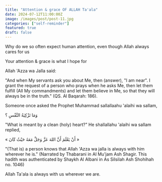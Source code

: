 ```yaml
---
title: "Attention & grace OF ALLAH Ta'ala"
date: 2024-07-12T11:00:00Z
image: /images/post/post-11.jpg
categories: ["self-reminder"]
featured: true
draft: false
---
```


Why do we so often expect human attention, even though Allah always cares for us

Your attention & grace is what I hope for

Allah 'Azza wa Jalla said:

"And when My servants ask you about Me, then (answer), "I am near". I grant the request of a person who prays when he asks Me, then let them fulfill (All My commandments) and let them believe in Me, so that they will always be in the truth." (QS. Al Baqarah: 186).

Someone once asked the Prophet Muhammad sallallaahu 'alaihi wa sallam,

وَمَا تَزْكِيَةُ النَّفْسِ ؟

"What is meant by a clean (holy) heart?" He shallallahu 'alaihi wa sallam replied,

« أَنْ يَعْلَمَ أَنَّ اللهَ عَزَّ وَجَلَّ مَعَهُ حَيْثُ كَانَ »

"(That is) a person knows that Allah 'Azza wa jalla is always with him wherever he is." (Narrated by Thabarani in Al Mu'jam Ash Shagir. This hadith was authenticated by Shaykh Al Albani in As Silsilah Ash Shohihah no. 1046)

Allah Ta'ala is always with us wherever we are.
